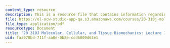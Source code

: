 ```yaml
---
content_type: resource
description: This is a resource file that contains information regarding lecture 11.
file: https://ol-ocw-studio-app-qa.s3.amazonaws.com/courses/20-310j-molecular-cellular-and-tissue-biomechanics-spring-2015/faa970bd711faa0e0b8eccd6009d63e1_MIT20_310JS15_Lecture11.pdf
file_type: application/pdf
resourcetype: Document
title: '20.310J Molecular, Cellular, and Tissue Biomechanics: Lecture 11'
uid: faa970bd-711f-aa0e-0b8e-ccd6009d63e1
---
```

